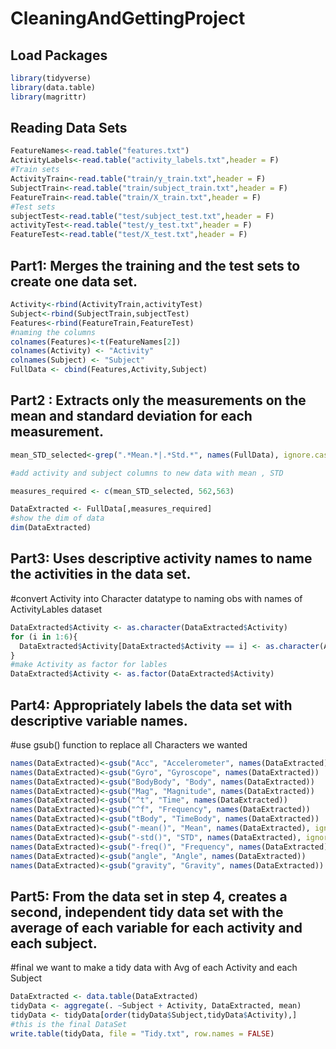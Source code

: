 # CleaningAndGettingProject
## Load Packages
```r
library(tidyverse)
library(data.table)
library(magrittr)
```
## Reading Data Sets
```r
FeatureNames<-read.table("features.txt")
ActivityLabels<-read.table("activity_labels.txt",header = F)
#Train sets
ActivityTrain<-read.table("train/y_train.txt",header = F)
SubjectTrain<-read.table("train/subject_train.txt",header = F)
FeatureTrain<-read.table("train/X_train.txt",header = F)
#Test sets
subjectTest<-read.table("test/subject_test.txt",header = F)
activityTest<-read.table("test/y_test.txt",header = F)
FeatureTest<-read.table("test/X_test.txt",header = F)
```

## Part1:  Merges the training and the test sets to create one data set.
```r
Activity<-rbind(ActivityTrain,activityTest)
Subject<-rbind(SubjectTrain,subjectTest)
Features<-rbind(FeatureTrain,FeatureTest)
#naming the columns
colnames(Features)<-t(FeatureNames[2])
colnames(Activity) <- "Activity"
colnames(Subject) <- "Subject"
FullData <- cbind(Features,Activity,Subject)
```
## Part2 : Extracts only the measurements on the mean and standard deviation for each measurement.

```r
mean_STD_selected<-grep(".*Mean.*|.*Std.*", names(FullData), ignore.case=TRUE)

#add activity and subject columns to new data with mean , STD 

measures_required <- c(mean_STD_selected, 562,563)

DataExtracted <- FullData[,measures_required]
#show the dim of data
dim(DataExtracted)
```
## Part3: Uses descriptive activity names to name the activities in the data set.
#convert Activity into Character datatype to naming obs with names of ActivityLables dataset
```r
DataExtracted$Activity <- as.character(DataExtracted$Activity)
for (i in 1:6){
  DataExtracted$Activity[DataExtracted$Activity == i] <- as.character(ActivityLabels[i,2])
}
#make Activity as factor for lables
DataExtracted$Activity <- as.factor(DataExtracted$Activity)
```

## Part4: Appropriately labels the data set with descriptive variable names.
#use gsub() function to replace all Characters we wanted
```r
names(DataExtracted)<-gsub("Acc", "Accelerometer", names(DataExtracted))
names(DataExtracted)<-gsub("Gyro", "Gyroscope", names(DataExtracted))
names(DataExtracted)<-gsub("BodyBody", "Body", names(DataExtracted))
names(DataExtracted)<-gsub("Mag", "Magnitude", names(DataExtracted))
names(DataExtracted)<-gsub("^t", "Time", names(DataExtracted))
names(DataExtracted)<-gsub("^f", "Frequency", names(DataExtracted))
names(DataExtracted)<-gsub("tBody", "TimeBody", names(DataExtracted))
names(DataExtracted)<-gsub("-mean()", "Mean", names(DataExtracted), ignore.case = TRUE)
names(DataExtracted)<-gsub("-std()", "STD", names(DataExtracted), ignore.case = TRUE)
names(DataExtracted)<-gsub("-freq()", "Frequency", names(DataExtracted), ignore.case = TRUE)
names(DataExtracted)<-gsub("angle", "Angle", names(DataExtracted))
names(DataExtracted)<-gsub("gravity", "Gravity", names(DataExtracted))
```
## Part5: From the data set in step 4, creates a second, independent tidy data set with the average of each variable for each activity and each subject.
#final we want to make a tidy data with Avg of each Activity and each Subject
```r
DataExtracted <- data.table(DataExtracted)
tidyData <- aggregate(. ~Subject + Activity, DataExtracted, mean)
tidyData <- tidyData[order(tidyData$Subject,tidyData$Activity),]
#this is the final DataSet
write.table(tidyData, file = "Tidy.txt", row.names = FALSE)
```

